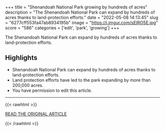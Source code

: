 +++
title = "Shenandoah National Park growing by hundreds of acres"
description = "The Shenandoah National Park can expand by hundreds of acres thanks to land-protection efforts."
date = "2022-05-08 14:13:45"
slug = "6277cff553fa47ab8934195b"
image = "https://i.imgur.com/sEIRO5E.jpg"
score = "586"
categories = ['edit', 'park', 'growing']
+++

The Shenandoah National Park can expand by hundreds of acres thanks to land-protection efforts.

## Highlights

- Shenandoah National Park can expand by hundreds of acres thanks to land-protection efforts.
- Land protection efforts have led to the park expanding by more than 200,000 acres.
- You have permission to edit this article.

---

{{< rawhtml >}}
  <p class="article-category">
    <a target="_blank" href="https://www.nvdaily.com/nvdaily/shenandoah-national-park-growing-by-hundreds-of-acres/article_6fe479c7-e018-51d6-9116-eba1a87a82c0.html">READ THE ORIGINAL ARTICLE</a>
  </p>
{{< /rawhtml >}}

